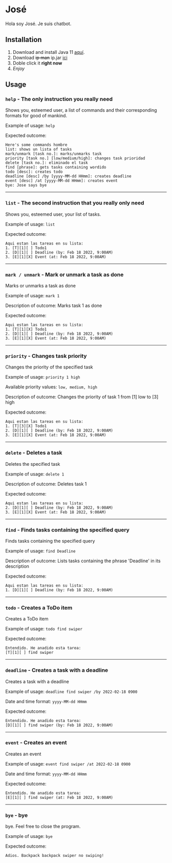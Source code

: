 # José

Hola soy José. Je suis chatbot.

## Installation

1. Download and install Java 11 [aquí](https://www.oracle.com/sg/java/technologies/javase/jdk11-archive-downloads.html "taco").
2. Download ~~ip man~~ ip.jar [ici](https://github.com/DaneMarc/ip/releases "enchilada")
4. Doble click it **right now**
5. *Enjoy*

## Usage

### `help` - The only instruction you really need

Shows you, esteemed user, a list of commands and their corresponding formats for good of mankind.

Example of usage:
`help`

Expected outcome:

```
Here's some commands hombre
list: shows un lista of tasks
mark/unmark [task no.]: marks/unmarks task
priority [task no.] [low/medium/high]: changes task prioridad
delete [task no.]: eliminado el task
find [phrase]: gets tasks containing wordido
todo [desc]: creates todo
deadline [desc] /by [yyyy-MM-dd HHmm]: creates deadline
event [desc] /at [yyyy-MM-dd HHmm]: creates event
bye: Jose says bye
```

---

### `list` - The second instruction that you really only need

Shows you, esteemed user, your list of tasks.

Example of usage: `list`

Expected outcome:

```
Aqui estan las tareas en su lista:
1. [T][1][ ] Todo1
2. [D][1][ ] Deadline (by: Feb 18 2022, 9:00AM)
3. [E][1][X] Event (at: Feb 18 2022, 9:00AM)
```

---

### `mark / unmark` - Mark or unmark a task as done

Marks or unmarks a task as done

Example of usage: `mark 1`

Description of outcome: Marks task 1 as done

Expected outcome:

```
Aqui estan las tareas en su lista:
1. [T][1][X] Todo1
2. [D][1][ ] Deadline (by: Feb 18 2022, 9:00AM)
3. [E][1][X] Event (at: Feb 18 2022, 9:00AM)
```

---

### `priority` - Changes task priority

Changes the priority of the specified task

Example of usage: `priority 1 high`

Available priority values: `low, medium, high`

Description of outcome: Changes the priority of task 1 from [1] low to [3] high

Expected outcome:

```
Aqui estan las tareas en su lista:
1. [T][3][X] Todo1
2. [D][1][ ] Deadline (by: Feb 18 2022, 9:00AM)
3. [E][1][X] Event (at: Feb 18 2022, 9:00AM)
```

---

### `delete` - Deletes a task

Deletes the specified task

Example of usage: `delete 1`

Description of outcome: Deletes task 1

Expected outcome:

```
Aqui estan las tareas en su lista:
2. [D][1][ ] Deadline (by: Feb 18 2022, 9:00AM)
3. [E][1][X] Event (at: Feb 18 2022, 9:00AM)
```

---

### `find` - Finds tasks containing the specified query

Finds tasks containing the specified query

Example of usage: `find Deadline`

Description of outcome: Lists tasks containing the phrase 'Deadline' in its description

Expected outcome:

```
Aqui estan las tareas en su lista:
1. [D][1][ ] Deadline (by: Feb 18 2022, 9:00AM)
```

---

### `todo` - Creates a ToDo item

Creates a ToDo item

Example of usage: `todo find swiper`

Expected outcome:

```
Entendido. He anadido esta tarea:
[T][1][ ] find swiper
```

---

### `deadline` - Creates a task with a deadline

Creates a task with a deadline

Example of usage: `deadline find swiper /by 2022-02-18 0900`

Date and time format: `yyyy-MM-dd HHmm`

Expected outcome:

```
Entendido. He anadido esta tarea:
[D][1][ ] find swiper (by: Feb 18 2022, 9:00AM)
```

---

### `event` - Creates an event

Creates an event

Example of usage: `event find swiper /at 2022-02-18 0900`

Date and time format: `yyyy-MM-dd HHmm`

Expected outcome:

```
Entendido. He anadido esta tarea:
[E][1][ ] find swiper (at: Feb 18 2022, 9:00AM)
```

---

### `bye` - bye

bye. Feel free to close the program.

Example of usage: `bye`

Expected outcome:

```
Adios. Backpack backpack swiper no swiping!
```
